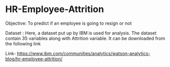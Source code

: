 # HR-Employee-Attrition

Objective: To predict if an employee is going to resign or not

Dataset : Here, a dataset put up by IBM is used for analysis. The dataset contain 35 variables along with Attrition variable. It can be downloaded from the following link

Link- https://www.ibm.com/communities/analytics/watson-analytics-blog/hr-employee-attrition/
